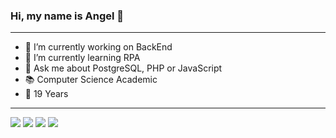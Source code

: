    ### Hi, my name is Angel 👋
--------------------------------------------------------------------------------------------------------------------
- 🔭 I’m currently working on BackEnd 
- 🌱 I’m currently learning RPA
- 💬 Ask me about PostgreSQL, PHP or JavaScript
- 📚 Computer Science Academic
- 🥊 19 Years
--------------------------------------------------------------------------------------------------------------------
![](https://img.shields.io/badge/JavaScript-323330?style=for-the-badge&logo=javascript&logoColor=F7DF1E)
![](https://img.shields.io/badge/Node.js-43853D?style=for-the-badge&logo=node.js&logoColor=white)
![](https://img.shields.io/badge/PostgreSQL-316192?style=for-the-badge&logo=postgresql&logoColor=white)
![](https://img.shields.io/badge/PHP-777BB4?style=for-the-badge&logo=php&logoColor=white)
